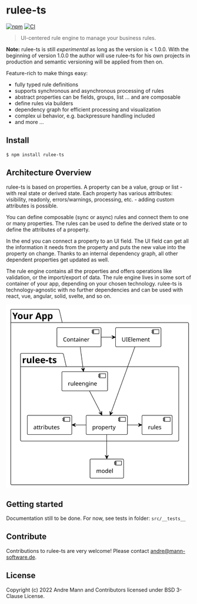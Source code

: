 # rulee-ts
[![npm](https://img.shields.io/npm/v/rulee-ts)](https://www.npmjs.com/package/rulee-ts)
[![CI](https://github.com/mann-software/rulee-ts/workflows/CI/badge.svg)](https://github.com/mann-software/rulee-ts/actions?query=workflow%3ACI)

> UI-centered rule engine to manage your business rules.

**Note:** rulee-ts is still *experimental* as long as the version is < 1.0.0. With the beginning of version 1.0.0 the author will use rulee-ts for his own projects in production and semantic versioning will be applied from then on.

Feature-rich to make things easy:
- fully typed rule definitions
- supports synchronous and asynchronous processing of rules
- abstract properties can be fields, groups, list ... and are composable
- define rules via builders
- dependency graph for efficient processing and visualization
- complex ui behavior, e.g. backpressure handling included
- and more ...

## Install

```
$ npm install rulee-ts
```

## Architecture Overview

rulee-ts is based on properties. A property can be a value, group or list - with real state or derived state.
Each property has various attributes: visibility, readonly, errors/warnings, processing, etc. - adding custom attributes is possible.

You can define composable (sync or async) rules and connect them to one or many properties. 
The rules can be used to define the derived state or to define the attributes of a property. 

In the end you can connect a property to an UI field. 
The UI field can get all the information it needs from the property and puts the new value into the property on change. 
Thanks to an internal dependency graph, all other dependent properties get updated as well.

The rule engine contains all the properties and offers operations like validation, or the import/export of data.
The rule engine lives in some sort of container of your app, depending on your chosen technology.
rulee-ts is technology-agnostic with no further dependencies and can be used with react, vue, angular, solid, svelte, and so on.


![Overview](./doc/overview.svg)

## Getting started

Documentation still to be done. For now, see tests in folder: `src/__tests__`

## Contribute

Contributions to rulee-ts are very welcome! Please contact [andre@mann-software.de](mailto:andre@mann-software.de).

## License

Copyright (c) 2022 Andre Mann and Contributors licensed under BSD 3-Clause License.
